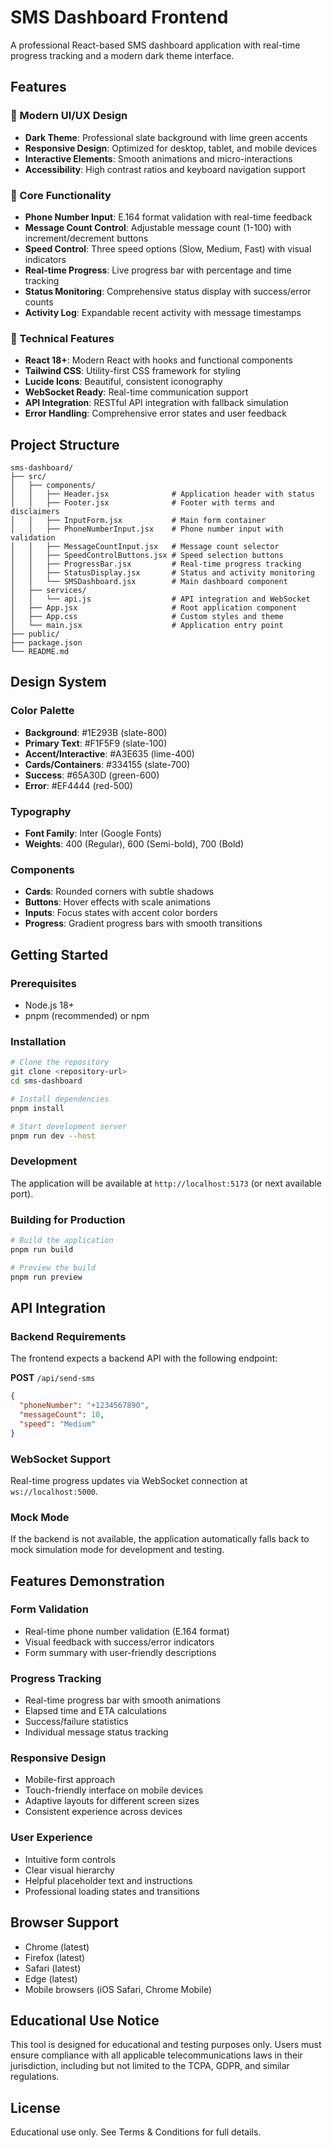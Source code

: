 # SMS Dashboard Frontend

A professional React-based SMS dashboard application with real-time progress tracking and a modern dark theme interface.

## Features

### 🎨 Modern UI/UX Design
- **Dark Theme**: Professional slate background with lime green accents
- **Responsive Design**: Optimized for desktop, tablet, and mobile devices
- **Interactive Elements**: Smooth animations and micro-interactions
- **Accessibility**: High contrast ratios and keyboard navigation support

### 📱 Core Functionality
- **Phone Number Input**: E.164 format validation with real-time feedback
- **Message Count Control**: Adjustable message count (1-100) with increment/decrement buttons
- **Speed Control**: Three speed options (Slow, Medium, Fast) with visual indicators
- **Real-time Progress**: Live progress bar with percentage and time tracking
- **Status Monitoring**: Comprehensive status display with success/error counts
- **Activity Log**: Expandable recent activity with message timestamps

### 🔧 Technical Features
- **React 18+**: Modern React with hooks and functional components
- **Tailwind CSS**: Utility-first CSS framework for styling
- **Lucide Icons**: Beautiful, consistent iconography
- **WebSocket Ready**: Real-time communication support
- **API Integration**: RESTful API integration with fallback simulation
- **Error Handling**: Comprehensive error states and user feedback

## Project Structure

```
sms-dashboard/
├── src/
│   ├── components/
│   │   ├── Header.jsx              # Application header with status
│   │   ├── Footer.jsx              # Footer with terms and disclaimers
│   │   ├── InputForm.jsx           # Main form container
│   │   ├── PhoneNumberInput.jsx    # Phone number input with validation
│   │   ├── MessageCountInput.jsx   # Message count selector
│   │   ├── SpeedControlButtons.jsx # Speed selection buttons
│   │   ├── ProgressBar.jsx         # Real-time progress tracking
│   │   ├── StatusDisplay.jsx       # Status and activity monitoring
│   │   └── SMSDashboard.jsx        # Main dashboard component
│   ├── services/
│   │   └── api.js                  # API integration and WebSocket
│   ├── App.jsx                     # Root application component
│   ├── App.css                     # Custom styles and theme
│   └── main.jsx                    # Application entry point
├── public/
├── package.json
└── README.md
```

## Design System

### Color Palette
- **Background**: #1E293B (slate-800)
- **Primary Text**: #F1F5F9 (slate-100)
- **Accent/Interactive**: #A3E635 (lime-400)
- **Cards/Containers**: #334155 (slate-700)
- **Success**: #65A30D (green-600)
- **Error**: #EF4444 (red-500)

### Typography
- **Font Family**: Inter (Google Fonts)
- **Weights**: 400 (Regular), 600 (Semi-bold), 700 (Bold)

### Components
- **Cards**: Rounded corners with subtle shadows
- **Buttons**: Hover effects with scale animations
- **Inputs**: Focus states with accent color borders
- **Progress**: Gradient progress bars with smooth transitions

## Getting Started

### Prerequisites
- Node.js 18+ 
- pnpm (recommended) or npm

### Installation
```bash
# Clone the repository
git clone <repository-url>
cd sms-dashboard

# Install dependencies
pnpm install

# Start development server
pnpm run dev --host
```

### Development
The application will be available at `http://localhost:5173` (or next available port).

### Building for Production
```bash
# Build the application
pnpm run build

# Preview the build
pnpm run preview
```

## API Integration

### Backend Requirements
The frontend expects a backend API with the following endpoint:

**POST** `/api/send-sms`
```json
{
  "phoneNumber": "+1234567890",
  "messageCount": 10,
  "speed": "Medium"
}
```

### WebSocket Support
Real-time progress updates via WebSocket connection at `ws://localhost:5000`.

### Mock Mode
If the backend is not available, the application automatically falls back to mock simulation mode for development and testing.

## Features Demonstration

### Form Validation
- Real-time phone number validation (E.164 format)
- Visual feedback with success/error indicators
- Form summary with user-friendly descriptions

### Progress Tracking
- Real-time progress bar with smooth animations
- Elapsed time and ETA calculations
- Success/failure statistics
- Individual message status tracking

### Responsive Design
- Mobile-first approach
- Touch-friendly interface on mobile devices
- Adaptive layouts for different screen sizes
- Consistent experience across devices

### User Experience
- Intuitive form controls
- Clear visual hierarchy
- Helpful placeholder text and instructions
- Professional loading states and transitions

## Browser Support
- Chrome (latest)
- Firefox (latest)
- Safari (latest)
- Edge (latest)
- Mobile browsers (iOS Safari, Chrome Mobile)

## Educational Use Notice
This tool is designed for educational and testing purposes only. Users must ensure compliance with all applicable telecommunications laws in their jurisdiction, including but not limited to the TCPA, GDPR, and similar regulations.

## License
Educational use only. See Terms & Conditions for full details.